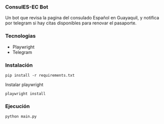 ### ConsulES-EC Bot
Un bot que revisa la pagina del consulado Español en Guayaquil, y notifica por telegram si hay citas disponibles para renovar el pasaporte.

### Tecnologias
- Playwright
- Telegram

### Instalación
```
pip install -r requirements.txt
```

Instalar playwright
```
playwright install  
```

### Ejecución
```
python main.py
```